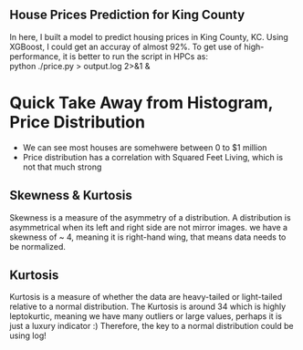 ## House Prices Prediction for King County  
In here, I built a model to predict housing prices in King County, KC. Using XGBoost, I could get an accuray of almost 92%.
To get use of high-performance, it is better to run the script in HPCs as:  
python ./price.py > output.log 2>&1 &


# Quick Take Away from Histogram, Price Distribution
* We can see most houses are somehwere between 0 to $1 million
* Price distribution has a correlation with Squared Feet Living, which is not that much strong

## Skewness & Kurtosis
Skewness is a measure of the asymmetry of a distribution. A distribution is asymmetrical when its left and right side are not mirror images. we have a skewness of ~ 4, meaning it is right-hand wing, that means data needs to be normalized.

## Kurtosis
Kurtosis is a measure of whether the data are heavy-tailed or light-tailed relative to a normal distribution. The Kurtosis is around 34 which is highly leptokurtic, meaning we have many outliers or large values, perhaps it is just a luxury indicator :) Therefore, the key to a normal distribution could be using log!
